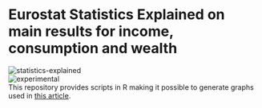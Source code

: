 # Eurostat Statistics Explained on main results for income, consumption and wealth
![statistics-explained](http://ec.europa.eu/eurostat/statistics-explained/skins/statexpflat/media/StatExplainedTitle-02.png)<br />
![experimental](http://ec.europa.eu/eurostat/statistics-explained/images/9/95/Experimental.png)<br />
This repository provides scripts in R making it possible to generate graphs used in [this article](http://ec.europa.eu/eurostat/statistics-explained/index.php?title=Interaction_of_household_income,_consumption_and_wealth_-_statistics_on_main_results).
